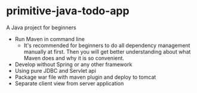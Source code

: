 # primitive-java-todo-app
A Java project for beginners

- Run Maven in command line
  - It's recommended for beginners to do all dependency management manually at first. Then you will get better understanding about what Maven does and why it is so convenient. 
- Develop without Spring or any other framework
- Using pure JDBC and Servlet api
- Package war file with maven plugin and deploy to tomcat
- Separate client view from server application

